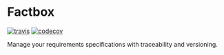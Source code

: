 # Factbox
[![travis](https://travis-ci.org/factbox/factbox.svg?branch=master)](https://travis-ci.org/factbox/factbox)
[![codecov](https://codecov.io/gh/factbox/factbox/branch/master/graph/badge.svg)](https://codecov.io/gh/factbox/factbox)

Manage your requirements specifications with traceability and versioning.
